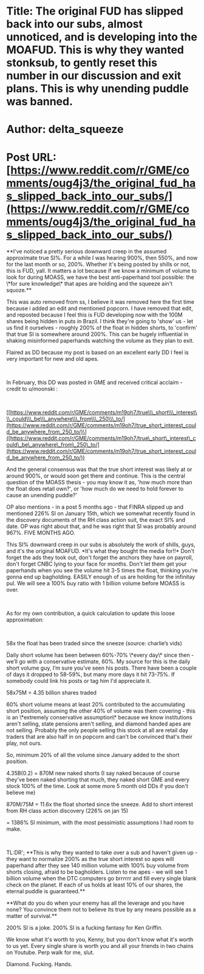 # Title: The original FUD has slipped back into our subs, almost unnoticed, and is developing into the MOAFUD. This is why they wanted stonksub, to gently reset this number in our discussion and exit plans. This is why unending puddle was banned.
# Author: delta_squeeze
# Post URL: [https://www.reddit.com/r/GME/comments/oug4j3/the_original_fud_has_slipped_back_into_our_subs/](https://www.reddit.com/r/GME/comments/oug4j3/the_original_fud_has_slipped_back_into_our_subs/)


\*\*I've noticed a pretty serious downward creep in the assumed approximate true SI%. For a while I was hearing 900%, then 550%, and now for the last month or so, 200%. Whether it's being posted by shills or not, this is FUD, yall. It matters a lot because if we know a minimum of volume to look for during MOASS, we have the best anti-paperhand tool possible: the \\\*for sure knowledge\\\* that apes are holding and the squeeze ain't squoze.\*\*

This was auto removed from ss, I believe it was removed here the first time because i added an edit and mentioned popcorn. I have removed that edit, and reposted because I feel this is FUD developing now with the 100M shares being hidden in puts in Brazil. I think they're going to 'show' us - let us find it ourselves - roughly 200% of the float in hidden shorts, to 'confirm' that true SI is somewhere around 200%. This can be hugely influential in shaking misinformed paperhands watching the volume as they plan to exit.

Flaired as DD because my post is based on an excellent early DD I feel is very important for new and old apes.

&#x200B;

In February, this DD was posted in GME and received critical acclaim - credit to u/moonski :

&#x200B;

\[[https://www.reddit.com/r/GME/comments/m19oh7/true\\\_short\\\_interest\\\_could\\\_be\\\_anywhere\\\_from\\\_250\\\_to/](https://www.reddit.com/r/GME/comments/m19oh7/true_short_interest_could_be_anywhere_from_250_to/)\]([https://www.reddit.com/r/GME/comments/m19oh7/true\_short\_interest\_could\_be\_anywhere\_from\_250\_to/](https://www.reddit.com/r/GME/comments/m19oh7/true_short_interest_could_be_anywhere_from_250_to/))

And the general consensus was that the true short interest was likely at or around 900%, or would soon get there and continue. This is the central question of the MOASS thesis - you may know it as, 'how much more than the float does retail own?', or 'how much do we need to hold forever to cause an unending puddle?'

OP also mentions - in a post 5 months ago - that FINRA slipped up and mentioned 226% SI on January 15th, which we somewhat recently found in the discovery documents of the RH class action suit, the exact SI% and date. OP was right about that, and he was right that SI was probably around 967%. FIVE MONTHS AGO.

This SI% downward creep in our subs is absolutely the work of shills, guys, and it's the original MOAFUD. \*It's what they bought the media for!!\* Don't forget the ads they took out, don't forget the anchors they have on payroll, don't forget CNBC lying to your face for months. Don't let them get your paperhands when you see the volume hit 3-5 times the float, thinking you're gonna end up bagholding. EASILY enough of us are holding for the infinitay pul. We will see a 100% buy ratio with 1 billion volume before MOASS is over.

&#x200B;

As for my own contribution, a quick calculation to update this loose approximation:

&#x200B;

58x the float has been traded since the sneeze (source: charlie’s vids)

Daily short volume has been between 60%-70% \\\*every day\\\* since then - we’ll go with a conservative estimate, 60%. My source for this is the daily short volume guy, I’m sure you’ve seen his posts. There have been a couple of days it dropped to 58-59%, but many more days it hit 73-75%. If somebody could link his posts or tag him I'd appreciate it.

58x75M = 4.35 billion shares traded

60% short volume means at least 20% contributed to the accumulating short position, assuming the other 40% of volume was them covering - this is an \\\*extremely conservative assumption\\\* because we know institutions aren't selling, state pensions aren't selling, and diamond handed apes are not selling. Probably the only people selling this stock at all are retail day traders that are also half in on popcorn and can't be convinced that's their play, not ours.

So, minimum 20% of all the volume since January added to the short position.

4.35B(0.2) = 870M new naked shorts (I say naked because of course they've been naked shorting that much, they naked short GME and every stock 100% of the time. Look at some more 5 month old DDs if you don't believe me)

870M/75M = 11.6x the float shorted since the sneeze. Add to short interest from RH class action discovery (226% on jan 15)

= 1386% SI minimum, with the most pessimistic assumptions I had room to make.

&#x200B;

TL:DR'; \*\*This is why they wanted to take over a sub and haven't given up - they want to normalize 200% as the true short interest so apes will paperhand after they see 140 million volume with 100% buy volume from shorts closing, afraid to be bagholders. Listen to me apes - we will see 1 billion volume when the DTC computers go brrrrrr and fill every single blank check on the planet. If each of us holds at least 10% of our shares, the eternal puddle is guaranteed.\*\*

\*\*What do you do when your enemy has all the leverage and you have none? You convince them not to believe its true by any means possible as a matter of survival.\*\*

200% SI is a joke. 200% SI is a fucking fantasy for Ken Griffin.

We know what it's worth to you, Kenny, but you don't know what it's worth to us yet. Every single share is worth you and all your friends in two chains on Youtube. Perp walk for me, slut.

Diamond. Fucking. Hands.